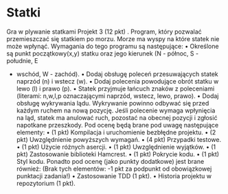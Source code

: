 # Statki
Gra w plywanie statkami
Projekt 3
(12 pkt)
.
Program, który pozwalać przemieszczać się statkiem po morzu. Morze ma
wyspy na które statek nie może wpłynąć. Wymagania do tego programu są następujące:
•
Określone są punkt początkowy(x,y) statku oraz jego kierunek (N - północ, S - południe, E
- wschód, W - zachód).
•
Dodaj obsługę poleceń przesuwających statek naprzód (n) i wstecz (w).
•
Dodaj polecenia powodujące obrót statku w lewo (l) i prawo (p).
•
Statek przyjmuje łańcuch znaków z poleceniami (literami: n,w,l,p oznaczającymi naprzód,
wstecz, lewo, prawo).
•
Dodaj obsługę wykrywania lądu. Wykrywanie powinno odbywać się przed każdym ruchem na
nową pozycję. Jeśli polecenie wymaga wpłynięcia na ląd, statek ma anulować ruch, pozostać
na obecnej pozycji i zgłosić napotkane przeszkody.
Pod ocenę będą brane pod uwagę następujące elementy:
•
(1 pkt) Kompilacja i uruchomienie bezbłędne projektu.
•
(2 pkt) Uwzględnienie powyższych wymagań.
•
(4 pkt) Przypadki testowe.
•
(1 pkt) Użycie różnych asercji.
•
(1 pkt) Uwzględnienie wyjątków.
•
(1 pkt) Zastosowanie biblioteki Hamcrest.
•
(1 pkt) Pokrycie kodu.
•
(1 pkt) Styl kodu.
Ponadto pod ocenę (jako punkty dodatkowe) jest brane również: (Brak tych elementów: -1 pkt za
podpunkt od obowiązkowej punktacji zadania!)
•
Zastosowanie TDD (1 pkt).
•
Historia projektu w repozytorium (1 pkt).
